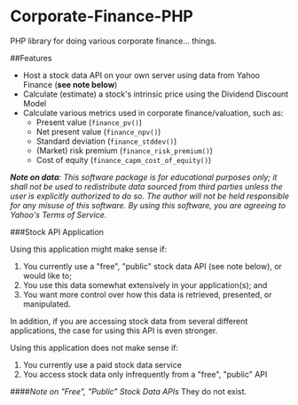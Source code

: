 Corporate-Finance-PHP
=====================

PHP library for doing various corporate finance... things.

##Features
 * Host a stock data API on your own server using data from Yahoo Finance (**see note below**)
 * Calculate (estimate) a stock's intrinsic price using the Dividend Discount Model
 * Calculate various metrics used in corporate finance/valuation, such as:
   * Present value (`finance_pv()`)
   * Net present value (`finance_npv()`)
   * Standard deviation (`finance_stddev()`)
   * (Market) risk premium (`finance_risk_premium()`)
   * Cost of equity (`finance_capm_cost_of_equity()`)

_**Note on data**: This software package is for educational purposes only; it shall not be used to redistribute data  sourced from third parties unless the user is explicitly authorized to do so. The author will not be held responsible for any misuse of this software. By using this software, you are agreeing to Yahoo's Terms of Service._

###Stock API Application

Using this application might make sense if:
 1. You currently use a "free", "public" stock data API (see note below), or would like to;
 2. You use this data somewhat extensively in your application(s); and
 3. You want more control over how this data is retrieved, presented, or manipulated.

In addition, if you are accessing stock data from several different applications, the case for using this API is even stronger.

Using this application does not make sense if:
 1. You currently use a paid stock data service
 2. You access stock data only infrequently from a "free", "public" API

####_Note on "Free", "Public" Stock Data APIs_
They do not exist.

